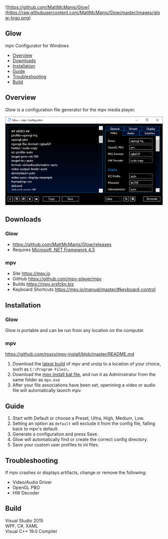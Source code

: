 ![https://github.com/MattMcManis/Glow](https://raw.githubusercontent.com/MattMcManis/Glow/master/images/glow-logo.png)

## Glow
mpv Configurator for Windows

* [Overview](#overview)
* [Downloads](#downloads)
* [Installation](#installation)
* [Guide](#guide)
* [Troubleshooting](#troubleshooting)
* [Build](#build)

## Overview

Glow is a configuration file generator for the mpv media player.

![Glow](https://raw.githubusercontent.com/MattMcManis/Glow/master/images/glow.png)

## Downloads
### Glow 
* https://github.com/MattMcManis/Glow/releases
* Requires [Microsoft .NET Framework 4.5](https://www.microsoft.com/en-us/download/details.aspx?id=30653)

### mpv

* Site https://mpv.io
* GitHub https://github.com/mpv-player/mpv
* Builds https://mpv.srsfckn.biz
* Keyboard Shortcuts  https://mpv.io/manual/master/#keyboard-control

## Installation

### Glow
Glow is portable and can be run from any location on the computer.

### mpv

https://github.com/rossy/mpv-install/blob/master/README.md

1. Download the [latest build](https://mpv.srsfckn.biz) of mpv and unzip to a location of your choice, such as `C:\Program Files\`.
2. Download the [mpv install bat file](https://github.com/rossy/mpv-install/archive/master.zip), and run it as Administrator from the same folder as `mpv.exe`
3. After your file associations have been set, openining a video or audio file will automatically launch mpv.

## Guide

1. Start with Default or choose a Preset, Ultra, High, Medium, Low.
2. Setting an option as `default` will exclude it from the config file, falling back to mpv's default.
3. Generate a configuration and press Save. 
4. Glow will automatically find or create the correct config directory.
5. Save your custom user profiles to ini files.

## Troubleshooting

If mpv crashes or displays artifacts, change or remove the following:

* Video/Audio Driver
* OpenGL PBO
* HW Decoder


## Build
Visual Studio 2015
<br />
WPF, C#, XAML
<br />
Visual C++ 19.0 Compiler
